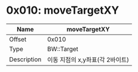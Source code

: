 # 0x010: moveTargetXY

| Name | moveTargetXY |
| ----| ------------ |
| Offset | 0x010 |
| Type | BW::Target |
| Description | 이동 지점의 x,y좌표(각 2바이트) |<br>

